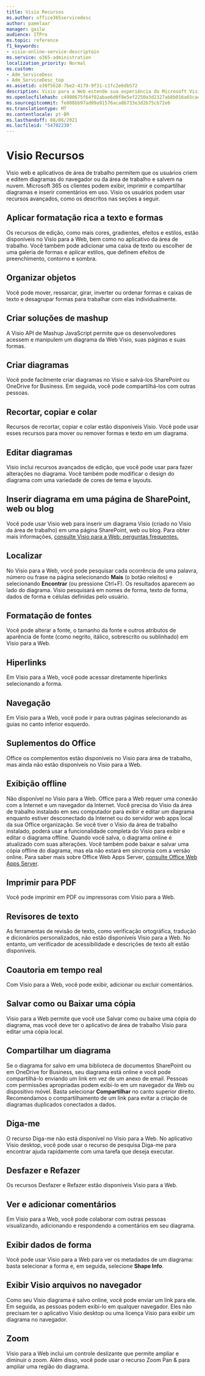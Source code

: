 ```yaml
---
title: Visio Recursos
ms.author: office365servicedesc
author: pamelaar
manager: gailw
audience: ITPro
ms.topic: reference
f1_keywords:
- visio-online-service-descriptoin
ms.service: o365-administration
localization_priority: Normal
ms.custom:
- Adm_ServiceDesc
- Adm_ServiceDesc_top
ms.assetid: e30f5628-7be2-4179-9f31-c1fc2e6db572
description: Visio para a Web estende sua experiência do Microsoft Visio para o navegador, onde você pode criar e editar diagramas salvos na nuvem. Microsoft 365 os clientes podem exibir, imprimir e compartilhar diagramas e inserir comentários em uso.
ms.openlocfilehash: c4980675f64f02abae6d0f8e5ef2250a3d2327ab8b016a65cac30137d25558bd
ms.sourcegitcommit: fe808bb97ad09a91576aca8b733e3d2b75cb72e6
ms.translationtype: MT
ms.contentlocale: pt-BR
ms.lasthandoff: 08/06/2021
ms.locfileid: "54702230"
---
```

# <a name="visio-features"></a>Visio Recursos

Visio web e aplicativos de área de trabalho permitem que os usuários criem e editem diagramas do navegador ou da área de trabalho e salvem na nuvem. Microsoft 365 os clientes podem exibir, imprimir e compartilhar diagramas e inserir comentários em uso. Visio os usuários podem usar recursos avançados, como os descritos nas seções a seguir.

## <a name="apply-rich-formatting-to-text-and-shapes"></a>Aplicar formatação rica a texto e formas

Os recursos de edição, como mais cores, gradientes, efeitos e estilos, estão disponíveis no Visio para a Web, bem como no aplicativo da área de trabalho. Você também pode adicionar uma caixa de texto ou escolher de uma galeria de formas e aplicar estilos, que definem efeitos de preenchimento, contorno e sombra.

## <a name="arrange-objects"></a>Organizar objetos

Você pode mover, ressarcar, girar, inverter ou ordenar formas e caixas de texto e desagrupar formas para trabalhar com elas individualmente.

## <a name="build-mashup-solutions"></a>Criar soluções de mashup

A Visio API de Mashup JavaScript permite que os desenvolvedores acessem e manipulem um diagrama da Web Visio, suas páginas e suas formas.

## <a name="create-diagrams"></a>Criar diagramas

Você pode facilmente criar diagramas no Visio e salvá-los SharePoint ou OneDrive for Business. Em seguida, você pode compartilhá-los com outras pessoas.

## <a name="cut-copy-and-paste"></a>Recortar, copiar e colar

Recursos de recortar, copiar e colar estão disponíveis Visio. Você pode usar esses recursos para mover ou remover formas e texto em um diagrama.

## <a name="edit-diagrams"></a>Editar diagramas

Visio inclui recursos avançados de edição, que você pode usar para fazer alterações no diagrama. Você também pode modificar o design do diagrama com uma variedade de cores de tema e layouts.

## <a name="embed-diagram-in-a-sharepoint-web-or-blog-page"></a>Inserir diagrama em uma página de SharePoint, web ou blog

Você pode usar Visio web para inserir um diagrama Visio (criado no Visio da área de trabalho) em uma página SharePoint, web ou blog. Para obter mais informações, [consulte Visio para a Web: perguntas frequentes.](https://support.office.com/article/e6647040-2fca-42ec-9fa5-d16a4e39e0ee)

## <a name="find"></a>Localizar

No Visio para a Web, você pode pesquisar cada ocorrência de uma palavra, número ou frase na página selecionando **Mais** (o botão releitos) e selecionando **Encontrar** (ou pressione Ctrl+F). Os resultados aparecem ao lado do diagrama. Visio pesquisará em nomes de forma, texto de forma, dados de forma e células definidas pelo usuário.

## <a name="font-formatting"></a>Formatação de fontes

Você pode alterar a fonte, o tamanho da fonte e outros atributos de aparência de fonte (como negrito, itálico, sobrescrito ou sublinhado) em Visio para a Web.

## <a name="hyperlinks"></a>Hiperlinks

Em Visio para a Web, você pode acessar diretamente hiperlinks selecionando a forma.

## <a name="navigation"></a>Navegação

Em Visio para a Web, você pode ir para outras páginas selecionando as guias no canto inferior esquerdo.

## <a name="office-add-ins"></a>Suplementos do Office

Office os complementos estão disponíveis no Visio para área de trabalho, mas ainda não estão disponíveis no Visio para a Web.

## <a name="offline-viewing"></a>Exibição offline

Não disponível no Visio para a Web. Office para a Web requer uma conexão com a Internet e um navegador da Internet. Você precisa do Visio da área de trabalho instalado em seu computador para exibir e editar um diagrama enquanto estiver desconectado da Internet ou do servidor web apps local da sua Office organização. Se você tiver o Visio da área de trabalho instalado, poderá usar a funcionalidade completa do Visio para exibir e editar o diagrama offline. Quando você salva, o diagrama online é atualizado com suas alterações. Você também pode baixar e salvar uma cópia offline do diagrama, mas ela não estará em sincronia com a versão online. Para saber mais sobre Office Web Apps Server, [consulte Office Web Apps Server](/webappsserver/how-office-web-apps-work-on-premises-with-sharepoint-2013).

## <a name="print-to-pdf"></a>Imprimir para PDF

Você pode imprimir em PDF ou impressoras com Visio para a Web.

## <a name="proofing-tools"></a>Revisores de texto

As ferramentas de revisão de texto, como verificação ortográfica, tradução e dicionários personalizados, não estão disponíveis Visio para a Web. No entanto, um verificador de acessibilidade e descrições de texto alt estão disponíveis.

## <a name="real-time-co-authoring"></a>Coautoria em tempo real

Com Visio para a Web, você pode exibir, adicionar ou excluir comentários.

## <a name="save-as-or-download-a-copy"></a>Salvar como ou Baixar uma cópia

Visio para a Web permite que você use Salvar como ou baixe uma cópia do diagrama, mas você deve ter o aplicativo de área de trabalho Visio para editar uma cópia local.

## <a name="share-a-diagram"></a>Compartilhar um diagrama

Se o diagrama for salvo em uma biblioteca de documentos SharePoint ou em OneDrive for Business, seu diagrama está online e você pode compartilhá-lo enviando um link em vez de um anexo de email. Pessoas com permissões apropriadas podem exibi-lo em um navegador da Web ou dispositivo móvel. Basta selecionar **Compartilhar** no canto superior direito. Recomendamos o compartilhamento de um link para evitar a criação de diagramas duplicados conectados a dados.

## <a name="tell-me"></a>Diga-me

O recurso Diga-me não está disponível no Visio para a Web. No aplicativo Visio desktop, você pode usar o recurso de pesquisa Diga-me para encontrar ajuda rapidamente com uma tarefa que deseja executar.

## <a name="undo-and-redo"></a>Desfazer e Refazer

Os recursos Desfazer e Refazer estão disponíveis Visio para a Web.

## <a name="view-and-add-comments"></a>Ver e adicionar comentários

Em Visio para a Web, você pode colaborar com outras pessoas visualizando, adicionando e respondendo a comentários em seu diagrama.

## <a name="view-shape-data"></a>Exibir dados de forma

Você pode usar Visio para a Web para ver os metadados de um diagrama: basta selecionar a forma e, em seguida, selecione **Shape Info**.

## <a name="view-visio-files-in-the-browser"></a>Exibir Visio arquivos no navegador

Como seu Visio diagrama é salvo online, você pode enviar um link para ele. Em seguida, as pessoas podem exibi-lo em qualquer navegador. Eles não precisam ter o aplicativo Visio desktop ou uma licença Visio para exibir um diagrama no navegador.

## <a name="zoom"></a>Zoom

Visio para a Web inclui um controle deslizante que permite ampliar e diminuir o zoom. Além disso, você pode usar o recurso Zoom Pan &amp; para ampliar uma região do diagrama.
